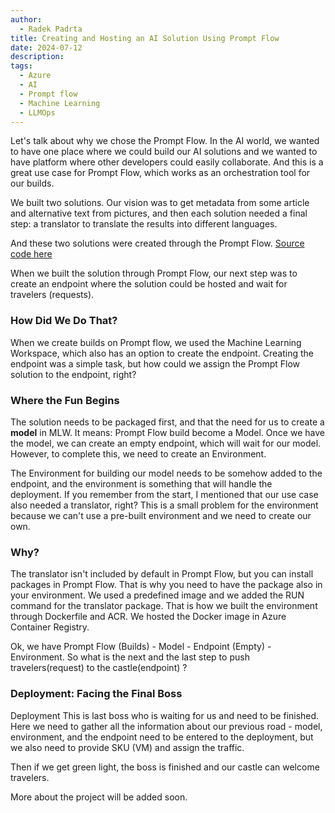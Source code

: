 ```yaml
---
author:
  - Radek Padrta
title: Creating and Hosting an AI Solution Using Prompt Flow
date: 2024-07-12
description: 
tags:
  - Azure
  - AI
  - Prompt flow
  - Machine Learning
  - LLMOps
---
```



Let's talk about why we chose the Prompt Flow. 
In the AI world, we wanted to have one place where we could build our AI solutions and  we wanted to have platform where other developers could easily collaborate. And this is a great use case for Prompt Flow, which works as an orchestration tool for our builds.

We built two solutions. Our vision was to get metadata from some article and alternative text from pictures, and then each solution needed a final step: a translator to translate the results into different languages.

And these two solutions were created through the Prompt Flow. [Source code here](https://github.com/radekpadrta/MamboJambo_PromptFlow)

When we built the solution through Prompt Flow, our next step was to create an endpoint where the solution could be hosted and wait for travelers (requests).

### How Did We Do That?

When we create builds on Prompt flow, we used the Machine Learning Workspace, which also has an option to create the endpoint. Creating the endpoint was a simple task, but how could we assign the Prompt Flow solution to the endpoint, right?

### Where the Fun Begins

The solution needs to be packaged first, and that the need for us to create a **model** in MLW. It means: Prompt Flow build become a Model. Once we have the model, we can create an empty endpoint, which will wait for our model. However, to complete this, we need to create an Environment.

The Environment for building our model needs to be somehow added to the endpoint, and the environment is something that will handle the deployment. If you remember from the start, I mentioned that our use case also needed a translator, right? This is a small problem for the environment because we can't use a pre-built environment and we need to create our own.

### Why?

The translator isn't included by default in Prompt Flow, but you can install packages in Prompt Flow. That is why you need to have the package also in your environment. We used a predefined image and we added the RUN command for the translator package. That is how we built the environment through Dockerfile and ACR. We hosted the Docker image in Azure Container Registry.

Ok, we have Prompt Flow (Builds) - Model - Endpoint (Empty) - Environment. So what is the next and the last step to push travelers(request) to the castle(endpoint) ?

### Deployment: Facing the Final Boss

Deployment 
This is last boss who is waiting for us and need to be finished. Here we need to gather all the information about our previous road - model, environment, and the endpoint need to be entered to the deployment, but we also need to provide SKU (VM) and assign the traffic. 

Then if we get green light, the boss is finished and our castle can welcome travelers.

More about the project will be added soon.
